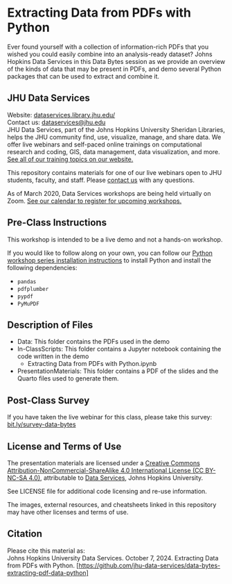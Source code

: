 # Extracting Data from PDFs with Python
Ever found yourself with a collection of information-rich PDFs that you wished you could easily combine into an analysis-ready dataset? Johns Hopkins Data Services in this Data Bytes session as we provide an overview of the kinds of data that may be present in PDFs, and demo several Python packages that can be used to extract and combine it.


## JHU Data Services   
Website: [dataservices.library.jhu.edu/](https://dataservices.library.jhu.edu/)   
Contact us: [dataservices@jhu.edu](mailto:dataservices@jhu.edu)   
JHU Data Services, part of the Johns Hopkins University Sheridan Libraries, helps the JHU community find, use, visualize, manage, and share data. We offer live webinars and self-paced online trainings on computational research and coding, GIS, data management, data visualization, and more. [See all of our training topics on our website.](https://dataservices.library.jhu.edu/training-workshops/)   

This repository contains materials for one of our live webinars open to JHU students, faculty, and staff. Please [contact us](mailto:dataservices@jhu.edu) with any questions.

As of March 2020, Data Services workshops are being held virtually on Zoom. [See our calendar to register for upcoming workshops.](https://dataservices.library.jhu.edu/training-workshops/calendar/)


## Pre-Class Instructions

This workshop is intended to be a live demo and not a hands-on workshop. 

If you would like to follow along on your own, you can follow our [Python workshop series installation instructions](https://github.com/jhu-data-services/python-installation-instructions) to install Python and install the following dependencies:
- `pandas`
- `pdfplumber`
- `pypdf`
- `PyMuPDF`

## Description of Files
- Data: This folder contains the PDFs used in the demo
- In-ClassScripts: This folder contains a Jupyter notebook containing the code written in the demo
    - Extracting Data from PDFs with Python.ipynb
- PresentationMaterials: This folder contains a PDF of the slides and the Quarto files used to generate them.


## Post-Class Survey
If you have taken the live webinar for this class, please take this survey: [bit.ly/survey-data-bytes](https://bit.ly/survey-data-bytes)


## License and Terms of Use
The presentation materials are licensed under a [Creative Commons Attribution-NonCommercial-ShareAlike 4.0 International License (CC BY-NC-SA 4.0)](https://creativecommons.org/licenses/by-nc-sa/4.0/), attributable to [Data Services](https://dataservices.library.jhu.edu/), Johns Hopkins University. 

See LICENSE file for additional code licensing and re-use information.   

The images, external resources, and cheatsheets linked in this repository may have other licenses and terms of use.


## Citation
Please cite this material as:    
Johns Hopkins University Data Services. October 7, 2024. Extracting Data from PDFs with Python. [https://github.com/jhu-data-services/data-bytes-extracting-pdf-data-python] 
